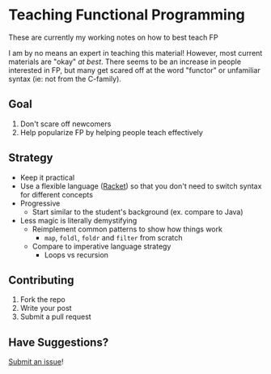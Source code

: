 # Teaching Functional Programming
These are currently my working notes on how to best teach FP

I am by no means an expert in teaching this material! However, most current
materials are "okay" _at best_. There seems to be an increase in people
interested in FP, but many get scared off at the word "functor" or unfamiliar
syntax (ie: not from the C-family).

## Goal
1. Don't scare off newcomers
2. Help popularize FP by helping people teach effectively

## Strategy
- Keep it practical
- Use a flexible language ([Racket](http://racket-lang.org)) so that you don't
need to switch syntax for different concepts
- Progressive
  - Start similar to the student's background (ex. compare to Java)
- Less magic is literally demystifying
  - Reimplement common patterns to show how things work
    - `map`, `foldl`, `foldr` and `filter` from scratch
  - Compare to imperative language strategy
    - Loops vs recursion

## Contributing
1. Fork the repo
2. Write your post
3. Submit a pull request

## Have Suggestions?
[Submit an issue](https://github.com/expede/teaching-fp/issues/new)!
